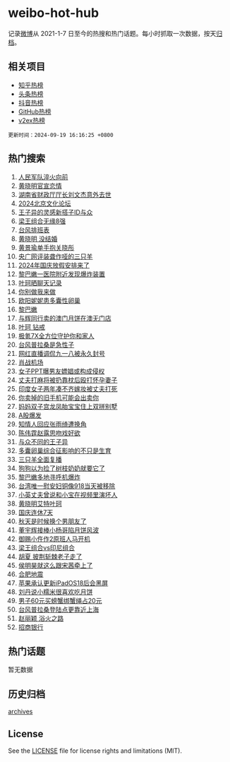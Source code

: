 # weibo-hot-hub

记录[微博](https://www.weibo.com)从 2021-1-7 日至今的热搜和热门话题。每小时抓取一次数据，按天[归档](archives)。

## 相关项目

- [知乎热榜](https://github.com/lonnyzhang423/zhihu-hot-hub)
- [头条热榜](https://github.com/lonnyzhang423/toutiao-hot-hub)
- [抖音热榜](https://github.com/lonnyzhang423/douyin-hot-hub)
- [GitHub热榜](https://github.com/lonnyzhang423/github-hot-hub)
- [v2ex热榜](https://github.com/lonnyzhang423/v2ex-hot-hub)


`更新时间：2024-09-19 16:16:25 +0800`

## 热门搜索

1. [人民军队淬火向前](https://m.weibo.cn/search?containerid=100103type%3D1%26t%3D10%26q%3D%23%E4%BA%BA%E6%B0%91%E5%86%9B%E9%98%9F%E6%B7%AC%E7%81%AB%E5%90%91%E5%89%8D%23&stream_entry_id=51&isnewpage=1&extparam=seat%3D1%26q%3D%2523%25E4%25BA%25BA%25E6%25B0%2591%25E5%2586%259B%25E9%2598%259F%25E6%25B7%25AC%25E7%2581%25AB%25E5%2590%2591%25E5%2589%258D%2523%26pos%3D0%26filter_type%3Drealtimehot%26stream_entry_id%3D51%26c_type%3D51%26cate%3D10103%26dgr%3D0%26display_time%3D1726733784%26pre_seqid%3D17267337848510123560126)
1. [黄晓明官宣恋情](https://m.weibo.cn/search?containerid=100103type%3D1%26t%3D10%26q%3D%E9%BB%84%E6%99%93%E6%98%8E%E5%AE%98%E5%AE%A3%E6%81%8B%E6%83%85&stream_entry_id=31&isnewpage=1&extparam=seat%3D1%26q%3D%25E9%25BB%2584%25E6%2599%2593%25E6%2598%258E%25E5%25AE%2598%25E5%25AE%25A3%25E6%2581%258B%25E6%2583%2585%26pos%3D0%26filter_type%3Drealtimehot%26flag%3D4%26band_rank%3D1%26c_type%3D31%26lcate%3D5001%26stream_entry_id%3D31%26dgr%3D0%26realpos%3D1%26cate%3D5001%26display_time%3D1726733784%26pre_seqid%3D17267337848510123560126)
1. [湖南省财政厅厅长刘文杰意外去世](https://m.weibo.cn/search?containerid=100103type%3D1%26t%3D10%26q%3D%E6%B9%96%E5%8D%97%E7%9C%81%E8%B4%A2%E6%94%BF%E5%8E%85%E5%8E%85%E9%95%BF%E5%88%98%E6%96%87%E6%9D%B0%E6%84%8F%E5%A4%96%E5%8E%BB%E4%B8%96&stream_entry_id=31&isnewpage=1&extparam=seat%3D1%26q%3D%25E6%25B9%2596%25E5%258D%2597%25E7%259C%2581%25E8%25B4%25A2%25E6%2594%25BF%25E5%258E%2585%25E5%258E%2585%25E9%2595%25BF%25E5%2588%2598%25E6%2596%2587%25E6%259D%25B0%25E6%2584%258F%25E5%25A4%2596%25E5%258E%25BB%25E4%25B8%2596%26pos%3D1%26filter_type%3Drealtimehot%26flag%3D1%26band_rank%3D2%26c_type%3D31%26lcate%3D5001%26stream_entry_id%3D31%26dgr%3D0%26realpos%3D2%26cate%3D5001%26display_time%3D1726733784%26pre_seqid%3D17267337848510123560126)
1. [2024北京文化论坛](https://m.weibo.cn/search?containerid=100103type%3D1%26t%3D10%26q%3D%232024%E5%8C%97%E4%BA%AC%E6%96%87%E5%8C%96%E8%AE%BA%E5%9D%9B%23&stream_entry_id=31&isnewpage=1&extparam=seat%3D1%26q%3D%25232024%25E5%258C%2597%25E4%25BA%25AC%25E6%2596%2587%25E5%258C%2596%25E8%25AE%25BA%25E5%259D%259B%2523%26pos%3D2%26filter_type%3Drealtimehot%26flag%3D0%26band_rank%3D3%26c_type%3D31%26lcate%3D5001%26stream_entry_id%3D31%26dgr%3D0%26realpos%3D3%26cate%3D5001%26display_time%3D1726733784%26pre_seqid%3D17267337848510123560126)
1. [王子异的灵感新搭子ID与众](https://m.weibo.cn/search?containerid=100103type%3D1%26t%3D10%26q%3D%23%E7%8E%8B%E5%AD%90%E5%BC%82%E7%9A%84%E7%81%B5%E6%84%9F%E6%96%B0%E6%90%AD%E5%AD%90ID%E4%B8%8E%E4%BC%97%23&stream_entry_id=31&isnewpage=1&extparam=seat%3D1%26q%3D%2523%25E7%258E%258B%25E5%25AD%2590%25E5%25BC%2582%25E7%259A%2584%25E7%2581%25B5%25E6%2584%259F%25E6%2596%25B0%25E6%2590%25AD%25E5%25AD%2590ID%25E4%25B8%258E%25E4%25BC%2597%2523%26pos%3D3%26topic_ad%3D1%26adid%3D255613%26c_type%3D31%26is_ad_pos%3D1%26cate%3D5001%26lcate%3D5001%26stream_entry_id%3D31%26filter_type%3Drealtimehot%26band_rank%3D4%26dgr%3D0%26display_time%3D1726733784%26pre_seqid%3D17267337848510123560126)
1. [梁王组合无缘8强](https://m.weibo.cn/search?containerid=100103type%3D1%26t%3D10%26q%3D%23%E6%A2%81%E7%8E%8B%E7%BB%84%E5%90%88%E6%97%A0%E7%BC%988%E5%BC%BA%23&stream_entry_id=31&isnewpage=1&extparam=seat%3D1%26q%3D%2523%25E6%25A2%2581%25E7%258E%258B%25E7%25BB%2584%25E5%2590%2588%25E6%2597%25A0%25E7%25BC%25988%25E5%25BC%25BA%2523%26pos%3D4%26filter_type%3Drealtimehot%26flag%3D1%26band_rank%3D4%26c_type%3D31%26lcate%3D5001%26stream_entry_id%3D31%26dgr%3D0%26realpos%3D4%26cate%3D5001%26display_time%3D1726733784%26pre_seqid%3D17267337848510123560126)
1. [台风排班表](https://m.weibo.cn/search?containerid=100103type%3D1%26t%3D10%26q%3D%23%E5%8F%B0%E9%A3%8E%E6%8E%92%E7%8F%AD%E8%A1%A8%23&stream_entry_id=31&isnewpage=1&extparam=seat%3D1%26q%3D%2523%25E5%258F%25B0%25E9%25A3%258E%25E6%258E%2592%25E7%258F%25AD%25E8%25A1%25A8%2523%26pos%3D5%26filter_type%3Drealtimehot%26flag%3D0%26band_rank%3D5%26c_type%3D31%26lcate%3D5001%26stream_entry_id%3D31%26dgr%3D0%26realpos%3D5%26cate%3D5001%26display_time%3D1726733784%26pre_seqid%3D17267337848510123560126)
1. [黄晓明 没结婚](https://m.weibo.cn/search?containerid=100103type%3D1%26t%3D10%26q%3D%E9%BB%84%E6%99%93%E6%98%8E+%E6%B2%A1%E7%BB%93%E5%A9%9A&stream_entry_id=31&isnewpage=1&extparam=seat%3D1%26q%3D%25E9%25BB%2584%25E6%2599%2593%25E6%2598%258E%2520%25E6%25B2%25A1%25E7%25BB%2593%25E5%25A9%259A%26pos%3D6%26filter_type%3Drealtimehot%26flag%3D2%26band_rank%3D6%26c_type%3D31%26lcate%3D5001%26stream_entry_id%3D31%26dgr%3D0%26realpos%3D6%26cate%3D5001%26display_time%3D1726733784%26pre_seqid%3D17267337848510123560126)
1. [黄景瑜单手抱关晓彤](https://m.weibo.cn/search?containerid=100103type%3D1%26t%3D10%26q%3D%E9%BB%84%E6%99%AF%E7%91%9C%E5%8D%95%E6%89%8B%E6%8A%B1%E5%85%B3%E6%99%93%E5%BD%A4&stream_entry_id=31&isnewpage=1&extparam=seat%3D1%26q%3D%25E9%25BB%2584%25E6%2599%25AF%25E7%2591%259C%25E5%258D%2595%25E6%2589%258B%25E6%258A%25B1%25E5%2585%25B3%25E6%2599%2593%25E5%25BD%25A4%26pos%3D7%26filter_type%3Drealtimehot%26flag%3D1%26band_rank%3D7%26c_type%3D31%26lcate%3D5001%26stream_entry_id%3D31%26dgr%3D0%26realpos%3D7%26cate%3D5001%26display_time%3D1726733784%26pre_seqid%3D17267337848510123560126)
1. [央广网评装聋作哑的三只羊](https://m.weibo.cn/search?containerid=100103type%3D1%26t%3D10%26q%3D%23%E5%A4%AE%E5%B9%BF%E7%BD%91%E8%AF%84%E8%A3%85%E8%81%8B%E4%BD%9C%E5%93%91%E7%9A%84%E4%B8%89%E5%8F%AA%E7%BE%8A%23&stream_entry_id=31&isnewpage=1&extparam=seat%3D1%26q%3D%2523%25E5%25A4%25AE%25E5%25B9%25BF%25E7%25BD%2591%25E8%25AF%2584%25E8%25A3%2585%25E8%2581%258B%25E4%25BD%259C%25E5%2593%2591%25E7%259A%2584%25E4%25B8%2589%25E5%258F%25AA%25E7%25BE%258A%2523%26pos%3D8%26filter_type%3Drealtimehot%26flag%3D2%26band_rank%3D8%26c_type%3D31%26lcate%3D5001%26stream_entry_id%3D31%26dgr%3D0%26realpos%3D8%26cate%3D5001%26display_time%3D1726733784%26pre_seqid%3D17267337848510123560126)
1. [2024年国庆放假安排来了](https://m.weibo.cn/search?containerid=100103type%3D1%26t%3D10%26q%3D%232024%E5%B9%B4%E5%9B%BD%E5%BA%86%E6%94%BE%E5%81%87%E5%AE%89%E6%8E%92%E6%9D%A5%E4%BA%86%23&stream_entry_id=31&isnewpage=1&extparam=seat%3D1%26q%3D%25232024%25E5%25B9%25B4%25E5%259B%25BD%25E5%25BA%2586%25E6%2594%25BE%25E5%2581%2587%25E5%25AE%2589%25E6%258E%2592%25E6%259D%25A5%25E4%25BA%2586%2523%26pos%3D9%26filter_type%3Drealtimehot%26flag%3D1%26band_rank%3D9%26c_type%3D31%26lcate%3D5001%26stream_entry_id%3D31%26dgr%3D0%26realpos%3D9%26cate%3D5001%26display_time%3D1726733784%26pre_seqid%3D17267337848510123560126)
1. [黎巴嫩一医院附近发现爆炸装置](https://m.weibo.cn/search?containerid=100103type%3D1%26t%3D10%26q%3D%23%E9%BB%8E%E5%B7%B4%E5%AB%A9%E4%B8%80%E5%8C%BB%E9%99%A2%E9%99%84%E8%BF%91%E5%8F%91%E7%8E%B0%E7%88%86%E7%82%B8%E8%A3%85%E7%BD%AE%23&stream_entry_id=31&isnewpage=1&extparam=seat%3D1%26q%3D%2523%25E9%25BB%258E%25E5%25B7%25B4%25E5%25AB%25A9%25E4%25B8%2580%25E5%258C%25BB%25E9%2599%25A2%25E9%2599%2584%25E8%25BF%2591%25E5%258F%2591%25E7%258E%25B0%25E7%2588%2586%25E7%2582%25B8%25E8%25A3%2585%25E7%25BD%25AE%2523%26pos%3D10%26filter_type%3Drealtimehot%26flag%3D0%26band_rank%3D10%26c_type%3D31%26lcate%3D5001%26stream_entry_id%3D31%26dgr%3D0%26realpos%3D10%26cate%3D5001%26display_time%3D1726733784%26pre_seqid%3D17267337848510123560126)
1. [叶珂晒聊天记录](https://m.weibo.cn/search?containerid=100103type%3D1%26t%3D10%26q%3D%23%E5%8F%B6%E7%8F%82%E6%99%92%E8%81%8A%E5%A4%A9%E8%AE%B0%E5%BD%95%23&stream_entry_id=31&isnewpage=1&extparam=seat%3D1%26q%3D%2523%25E5%258F%25B6%25E7%258F%2582%25E6%2599%2592%25E8%2581%258A%25E5%25A4%25A9%25E8%25AE%25B0%25E5%25BD%2595%2523%26pos%3D11%26filter_type%3Drealtimehot%26flag%3D1%26band_rank%3D11%26c_type%3D31%26lcate%3D5001%26stream_entry_id%3D31%26dgr%3D0%26realpos%3D11%26cate%3D5001%26display_time%3D1726733784%26pre_seqid%3D17267337848510123560126)
1. [你别做我来做](https://m.weibo.cn/search?containerid=100103type%3D1%26t%3D10%26q%3D%23%E4%BD%A0%E5%88%AB%E5%81%9A%E6%88%91%E6%9D%A5%E5%81%9A%23&stream_entry_id=31&isnewpage=1&extparam=seat%3D1%26q%3D%2523%25E4%25BD%25A0%25E5%2588%25AB%25E5%2581%259A%25E6%2588%2591%25E6%259D%25A5%25E5%2581%259A%2523%26pos%3D12%26filter_type%3Drealtimehot%26flag%3D1%26band_rank%3D12%26c_type%3D31%26lcate%3D5001%26stream_entry_id%3D31%26dgr%3D0%26realpos%3D12%26cate%3D5001%26display_time%3D1726733784%26pre_seqid%3D17267337848510123560126)
1. [欧阳妮妮患多囊性卵巢](https://m.weibo.cn/search?containerid=100103type%3D1%26t%3D10%26q%3D%23%E6%AC%A7%E9%98%B3%E5%A6%AE%E5%A6%AE%E6%82%A3%E5%A4%9A%E5%9B%8A%E6%80%A7%E5%8D%B5%E5%B7%A2%23&stream_entry_id=31&isnewpage=1&extparam=seat%3D1%26q%3D%2523%25E6%25AC%25A7%25E9%2598%25B3%25E5%25A6%25AE%25E5%25A6%25AE%25E6%2582%25A3%25E5%25A4%259A%25E5%259B%258A%25E6%2580%25A7%25E5%258D%25B5%25E5%25B7%25A2%2523%26pos%3D13%26filter_type%3Drealtimehot%26flag%3D2%26band_rank%3D13%26c_type%3D31%26lcate%3D5001%26stream_entry_id%3D31%26dgr%3D0%26realpos%3D13%26cate%3D5001%26display_time%3D1726733784%26pre_seqid%3D17267337848510123560126)
1. [黎巴嫩](https://m.weibo.cn/search?containerid=100103type%3D1%26t%3D10%26q%3D%E9%BB%8E%E5%B7%B4%E5%AB%A9&stream_entry_id=31&isnewpage=1&extparam=seat%3D1%26q%3D%25E9%25BB%258E%25E5%25B7%25B4%25E5%25AB%25A9%26pos%3D14%26filter_type%3Drealtimehot%26flag%3D0%26band_rank%3D14%26c_type%3D31%26lcate%3D5001%26stream_entry_id%3D31%26dgr%3D0%26realpos%3D14%26cate%3D5001%26display_time%3D1726733784%26pre_seqid%3D17267337848510123560126)
1. [与辉同行卖的澳门月饼在澳无门店](https://m.weibo.cn/search?containerid=100103type%3D1%26t%3D10%26q%3D%23%E4%B8%8E%E8%BE%89%E5%90%8C%E8%A1%8C%E5%8D%96%E7%9A%84%E6%BE%B3%E9%97%A8%E6%9C%88%E9%A5%BC%E5%9C%A8%E6%BE%B3%E6%97%A0%E9%97%A8%E5%BA%97%23&stream_entry_id=31&isnewpage=1&extparam=seat%3D1%26q%3D%2523%25E4%25B8%258E%25E8%25BE%2589%25E5%2590%258C%25E8%25A1%258C%25E5%258D%2596%25E7%259A%2584%25E6%25BE%25B3%25E9%2597%25A8%25E6%259C%2588%25E9%25A5%25BC%25E5%259C%25A8%25E6%25BE%25B3%25E6%2597%25A0%25E9%2597%25A8%25E5%25BA%2597%2523%26pos%3D15%26filter_type%3Drealtimehot%26flag%3D1%26band_rank%3D15%26c_type%3D31%26lcate%3D5001%26stream_entry_id%3D31%26dgr%3D0%26realpos%3D15%26cate%3D5001%26display_time%3D1726733784%26pre_seqid%3D17267337848510123560126)
1. [叶珂 钻戒](https://m.weibo.cn/search?containerid=100103type%3D1%26t%3D10%26q%3D%E5%8F%B6%E7%8F%82+%E9%92%BB%E6%88%92&stream_entry_id=31&isnewpage=1&extparam=seat%3D1%26q%3D%25E5%258F%25B6%25E7%258F%2582%2520%25E9%2592%25BB%25E6%2588%2592%26pos%3D16%26filter_type%3Drealtimehot%26flag%3D2%26band_rank%3D16%26c_type%3D31%26lcate%3D5001%26stream_entry_id%3D31%26dgr%3D0%26realpos%3D16%26cate%3D5001%26display_time%3D1726733784%26pre_seqid%3D17267337848510123560126)
1. [极氪7X全方位守护你和家人](https://m.weibo.cn/search?containerid=100103type%3D1%26t%3D10%26q%3D%23%E6%9E%81%E6%B0%AA7X%E5%85%A8%E6%96%B9%E4%BD%8D%E5%AE%88%E6%8A%A4%E4%BD%A0%E5%92%8C%E5%AE%B6%E4%BA%BA%23&stream_entry_id=31&isnewpage=1&extparam=seat%3D1%26q%3D%2523%25E6%259E%2581%25E6%25B0%25AA7X%25E5%2585%25A8%25E6%2596%25B9%25E4%25BD%258D%25E5%25AE%2588%25E6%258A%25A4%25E4%25BD%25A0%25E5%2592%258C%25E5%25AE%25B6%25E4%25BA%25BA%2523%26pos%3D17%26adid%3D255770%26c_type%3D31%26cate%3D5001%26filter_type%3Drealtimehot%26dgr%3D0%26lcate%3D5001%26stream_entry_id%3D31%26band_rank%3D17%26realpos%3D17%26flag%3D0%26display_time%3D1726733784%26pre_seqid%3D17267337848510123560126)
1. [台风普拉桑是急性子](https://m.weibo.cn/search?containerid=100103type%3D1%26t%3D10%26q%3D%23%E5%8F%B0%E9%A3%8E%E6%99%AE%E6%8B%89%E6%A1%91%E6%98%AF%E6%80%A5%E6%80%A7%E5%AD%90%23&stream_entry_id=31&isnewpage=1&extparam=seat%3D1%26q%3D%2523%25E5%258F%25B0%25E9%25A3%258E%25E6%2599%25AE%25E6%258B%2589%25E6%25A1%2591%25E6%2598%25AF%25E6%2580%25A5%25E6%2580%25A7%25E5%25AD%2590%2523%26pos%3D18%26filter_type%3Drealtimehot%26flag%3D0%26band_rank%3D18%26c_type%3D31%26lcate%3D5001%26stream_entry_id%3D31%26dgr%3D0%26realpos%3D18%26cate%3D5001%26display_time%3D1726733784%26pre_seqid%3D17267337848510123560126)
1. [网红直播调侃九一八被永久封号](https://m.weibo.cn/search?containerid=100103type%3D1%26t%3D10%26q%3D%23%E7%BD%91%E7%BA%A2%E7%9B%B4%E6%92%AD%E8%B0%83%E4%BE%83%E4%B9%9D%E4%B8%80%E5%85%AB%E8%A2%AB%E6%B0%B8%E4%B9%85%E5%B0%81%E5%8F%B7%23&stream_entry_id=31&isnewpage=1&extparam=seat%3D1%26q%3D%2523%25E7%25BD%2591%25E7%25BA%25A2%25E7%259B%25B4%25E6%2592%25AD%25E8%25B0%2583%25E4%25BE%2583%25E4%25B9%259D%25E4%25B8%2580%25E5%2585%25AB%25E8%25A2%25AB%25E6%25B0%25B8%25E4%25B9%2585%25E5%25B0%2581%25E5%258F%25B7%2523%26pos%3D19%26filter_type%3Drealtimehot%26flag%3D0%26band_rank%3D19%26c_type%3D31%26lcate%3D5001%26stream_entry_id%3D31%26dgr%3D0%26realpos%3D19%26cate%3D5001%26display_time%3D1726733784%26pre_seqid%3D17267337848510123560126)
1. [肖战机场](https://m.weibo.cn/search?containerid=100103type%3D1%26t%3D10%26q%3D%E8%82%96%E6%88%98%E6%9C%BA%E5%9C%BA&stream_entry_id=31&isnewpage=1&extparam=seat%3D1%26q%3D%25E8%2582%2596%25E6%2588%2598%25E6%259C%25BA%25E5%259C%25BA%26pos%3D20%26filter_type%3Drealtimehot%26flag%3D0%26band_rank%3D20%26c_type%3D31%26lcate%3D5001%26stream_entry_id%3D31%26dgr%3D0%26realpos%3D20%26cate%3D5001%26display_time%3D1726733784%26pre_seqid%3D17267337848510123560126)
1. [女子PPT曝男友嫖娼或构成侵权](https://m.weibo.cn/search?containerid=100103type%3D1%26t%3D10%26q%3D%23%E5%A5%B3%E5%AD%90PPT%E6%9B%9D%E7%94%B7%E5%8F%8B%E5%AB%96%E5%A8%BC%E6%88%96%E6%9E%84%E6%88%90%E4%BE%B5%E6%9D%83%23&stream_entry_id=31&isnewpage=1&extparam=seat%3D1%26q%3D%2523%25E5%25A5%25B3%25E5%25AD%2590PPT%25E6%259B%259D%25E7%2594%25B7%25E5%258F%258B%25E5%25AB%2596%25E5%25A8%25BC%25E6%2588%2596%25E6%259E%2584%25E6%2588%2590%25E4%25BE%25B5%25E6%259D%2583%2523%26pos%3D21%26filter_type%3Drealtimehot%26flag%3D0%26band_rank%3D21%26c_type%3D31%26lcate%3D5001%26stream_entry_id%3D31%26dgr%3D0%26realpos%3D21%26cate%3D5001%26display_time%3D1726733784%26pre_seqid%3D17267337848510123560126)
1. [丈夫打麻将被扔靠枕后殴打怀孕妻子](https://m.weibo.cn/search?containerid=100103type%3D1%26t%3D10%26q%3D%23%E4%B8%88%E5%A4%AB%E6%89%93%E9%BA%BB%E5%B0%86%E8%A2%AB%E6%89%94%E9%9D%A0%E6%9E%95%E5%90%8E%E6%AE%B4%E6%89%93%E6%80%80%E5%AD%95%E5%A6%BB%E5%AD%90%23&stream_entry_id=31&isnewpage=1&extparam=seat%3D1%26q%3D%2523%25E4%25B8%2588%25E5%25A4%25AB%25E6%2589%2593%25E9%25BA%25BB%25E5%25B0%2586%25E8%25A2%25AB%25E6%2589%2594%25E9%259D%25A0%25E6%259E%2595%25E5%2590%258E%25E6%25AE%25B4%25E6%2589%2593%25E6%2580%2580%25E5%25AD%2595%25E5%25A6%25BB%25E5%25AD%2590%2523%26pos%3D22%26filter_type%3Drealtimehot%26flag%3D1%26band_rank%3D22%26c_type%3D31%26lcate%3D5001%26stream_entry_id%3D31%26dgr%3D0%26realpos%3D22%26cate%3D5001%26display_time%3D1726733784%26pre_seqid%3D17267337848510123560126)
1. [印度女子两年凑不齐嫁妆被丈夫打死](https://m.weibo.cn/search?containerid=100103type%3D1%26t%3D10%26q%3D%23%E5%8D%B0%E5%BA%A6%E5%A5%B3%E5%AD%90%E4%B8%A4%E5%B9%B4%E5%87%91%E4%B8%8D%E9%BD%90%E5%AB%81%E5%A6%86%E8%A2%AB%E4%B8%88%E5%A4%AB%E6%89%93%E6%AD%BB%23&stream_entry_id=31&isnewpage=1&extparam=seat%3D1%26q%3D%2523%25E5%258D%25B0%25E5%25BA%25A6%25E5%25A5%25B3%25E5%25AD%2590%25E4%25B8%25A4%25E5%25B9%25B4%25E5%2587%2591%25E4%25B8%258D%25E9%25BD%2590%25E5%25AB%2581%25E5%25A6%2586%25E8%25A2%25AB%25E4%25B8%2588%25E5%25A4%25AB%25E6%2589%2593%25E6%25AD%25BB%2523%26pos%3D23%26filter_type%3Drealtimehot%26flag%3D0%26band_rank%3D23%26c_type%3D31%26lcate%3D5001%26stream_entry_id%3D31%26dgr%3D0%26realpos%3D23%26cate%3D5001%26display_time%3D1726733784%26pre_seqid%3D17267337848510123560126)
1. [你卖掉的旧手机可能会出卖你](https://m.weibo.cn/search?containerid=100103type%3D1%26t%3D10%26q%3D%23%E4%BD%A0%E5%8D%96%E6%8E%89%E7%9A%84%E6%97%A7%E6%89%8B%E6%9C%BA%E5%8F%AF%E8%83%BD%E4%BC%9A%E5%87%BA%E5%8D%96%E4%BD%A0%23&stream_entry_id=31&isnewpage=1&extparam=seat%3D1%26q%3D%2523%25E4%25BD%25A0%25E5%258D%2596%25E6%258E%2589%25E7%259A%2584%25E6%2597%25A7%25E6%2589%258B%25E6%259C%25BA%25E5%258F%25AF%25E8%2583%25BD%25E4%25BC%259A%25E5%2587%25BA%25E5%258D%2596%25E4%25BD%25A0%2523%26pos%3D24%26filter_type%3Drealtimehot%26flag%3D0%26band_rank%3D24%26c_type%3D31%26lcate%3D5001%26stream_entry_id%3D31%26dgr%3D0%26realpos%3D24%26cate%3D5001%26display_time%3D1726733784%26pre_seqid%3D17267337848510123560126)
1. [妈妈双子宫龙凤胎宝宝住上双拼别墅](https://m.weibo.cn/search?containerid=100103type%3D1%26t%3D10%26q%3D%23%E5%A6%88%E5%A6%88%E5%8F%8C%E5%AD%90%E5%AE%AB%E9%BE%99%E5%87%A4%E8%83%8E%E5%AE%9D%E5%AE%9D%E4%BD%8F%E4%B8%8A%E5%8F%8C%E6%8B%BC%E5%88%AB%E5%A2%85%23&stream_entry_id=31&isnewpage=1&extparam=seat%3D1%26q%3D%2523%25E5%25A6%2588%25E5%25A6%2588%25E5%258F%258C%25E5%25AD%2590%25E5%25AE%25AB%25E9%25BE%2599%25E5%2587%25A4%25E8%2583%258E%25E5%25AE%259D%25E5%25AE%259D%25E4%25BD%258F%25E4%25B8%258A%25E5%258F%258C%25E6%258B%25BC%25E5%2588%25AB%25E5%25A2%2585%2523%26pos%3D25%26filter_type%3Drealtimehot%26flag%3D32768%26band_rank%3D25%26c_type%3D31%26lcate%3D5001%26stream_entry_id%3D31%26dgr%3D0%26realpos%3D25%26cate%3D5001%26display_time%3D1726733784%26pre_seqid%3D17267337848510123560126)
1. [A股爆发](https://m.weibo.cn/search?containerid=100103type%3D1%26t%3D10%26q%3D%23A%E8%82%A1%E7%88%86%E5%8F%91%23&stream_entry_id=31&isnewpage=1&extparam=seat%3D1%26q%3D%2523A%25E8%2582%25A1%25E7%2588%2586%25E5%258F%2591%2523%26pos%3D26%26filter_type%3Drealtimehot%26flag%3D1%26band_rank%3D26%26c_type%3D31%26lcate%3D5001%26stream_entry_id%3D31%26dgr%3D0%26realpos%3D26%26cate%3D5001%26display_time%3D1726733784%26pre_seqid%3D17267337848510123560126)
1. [知情人回应张雨绮遭换角](https://m.weibo.cn/search?containerid=100103type%3D1%26t%3D10%26q%3D%23%E7%9F%A5%E6%83%85%E4%BA%BA%E5%9B%9E%E5%BA%94%E5%BC%A0%E9%9B%A8%E7%BB%AE%E9%81%AD%E6%8D%A2%E8%A7%92%23&stream_entry_id=31&isnewpage=1&extparam=seat%3D1%26q%3D%2523%25E7%259F%25A5%25E6%2583%2585%25E4%25BA%25BA%25E5%259B%259E%25E5%25BA%2594%25E5%25BC%25A0%25E9%259B%25A8%25E7%25BB%25AE%25E9%2581%25AD%25E6%258D%25A2%25E8%25A7%2592%2523%26pos%3D27%26filter_type%3Drealtimehot%26flag%3D0%26band_rank%3D27%26c_type%3D31%26lcate%3D5001%26stream_entry_id%3D31%26dgr%3D0%26realpos%3D27%26cate%3D5001%26display_time%3D1726733784%26pre_seqid%3D17267337848510123560126)
1. [陈伟霆赵露思吻戏好欲](https://m.weibo.cn/search?containerid=100103type%3D1%26t%3D10%26q%3D%E9%99%88%E4%BC%9F%E9%9C%86%E8%B5%B5%E9%9C%B2%E6%80%9D%E5%90%BB%E6%88%8F%E5%A5%BD%E6%AC%B2&stream_entry_id=31&isnewpage=1&extparam=seat%3D1%26q%3D%25E9%2599%2588%25E4%25BC%259F%25E9%259C%2586%25E8%25B5%25B5%25E9%259C%25B2%25E6%2580%259D%25E5%2590%25BB%25E6%2588%258F%25E5%25A5%25BD%25E6%25AC%25B2%26pos%3D28%26filter_type%3Drealtimehot%26flag%3D0%26band_rank%3D28%26c_type%3D31%26lcate%3D5001%26stream_entry_id%3D31%26dgr%3D0%26realpos%3D28%26cate%3D5001%26display_time%3D1726733784%26pre_seqid%3D17267337848510123560126)
1. [与众不同的王子异](https://m.weibo.cn/search?containerid=100103type%3D1%26t%3D10%26q%3D%23%E4%B8%8E%E4%BC%97%E4%B8%8D%E5%90%8C%E7%9A%84%E7%8E%8B%E5%AD%90%E5%BC%82%23&stream_entry_id=31&isnewpage=1&extparam=seat%3D1%26q%3D%2523%25E4%25B8%258E%25E4%25BC%2597%25E4%25B8%258D%25E5%2590%258C%25E7%259A%2584%25E7%258E%258B%25E5%25AD%2590%25E5%25BC%2582%2523%26pos%3D29%26adid%3D255729%26c_type%3D31%26cate%3D5001%26filter_type%3Drealtimehot%26dgr%3D0%26lcate%3D5001%26stream_entry_id%3D31%26band_rank%3D29%26realpos%3D29%26flag%3D0%26display_time%3D1726733784%26pre_seqid%3D17267337848510123560126)
1. [多囊卵巢综合征影响的不只是生育](https://m.weibo.cn/search?containerid=100103type%3D1%26t%3D10%26q%3D%23%E5%A4%9A%E5%9B%8A%E5%8D%B5%E5%B7%A2%E7%BB%BC%E5%90%88%E5%BE%81%E5%BD%B1%E5%93%8D%E7%9A%84%E4%B8%8D%E5%8F%AA%E6%98%AF%E7%94%9F%E8%82%B2%23&stream_entry_id=31&isnewpage=1&extparam=seat%3D1%26q%3D%2523%25E5%25A4%259A%25E5%259B%258A%25E5%258D%25B5%25E5%25B7%25A2%25E7%25BB%25BC%25E5%2590%2588%25E5%25BE%2581%25E5%25BD%25B1%25E5%2593%258D%25E7%259A%2584%25E4%25B8%258D%25E5%258F%25AA%25E6%2598%25AF%25E7%2594%259F%25E8%2582%25B2%2523%26pos%3D30%26filter_type%3Drealtimehot%26flag%3D1%26band_rank%3D30%26c_type%3D31%26lcate%3D5001%26stream_entry_id%3D31%26dgr%3D0%26realpos%3D30%26cate%3D5001%26display_time%3D1726733784%26pre_seqid%3D17267337848510123560126)
1. [三只羊全面复播](https://m.weibo.cn/search?containerid=100103type%3D1%26t%3D10%26q%3D%23%E4%B8%89%E5%8F%AA%E7%BE%8A%E5%85%A8%E9%9D%A2%E5%A4%8D%E6%92%AD%23&stream_entry_id=31&isnewpage=1&extparam=seat%3D1%26q%3D%2523%25E4%25B8%2589%25E5%258F%25AA%25E7%25BE%258A%25E5%2585%25A8%25E9%259D%25A2%25E5%25A4%258D%25E6%2592%25AD%2523%26pos%3D31%26filter_type%3Drealtimehot%26flag%3D0%26band_rank%3D31%26c_type%3D31%26lcate%3D5001%26stream_entry_id%3D31%26dgr%3D0%26realpos%3D31%26cate%3D5001%26display_time%3D1726733784%26pre_seqid%3D17267337848510123560126)
1. [狗狗以为捡了树枝奶奶就要它了](https://m.weibo.cn/search?containerid=100103type%3D1%26t%3D10%26q%3D%E7%8B%97%E7%8B%97%E4%BB%A5%E4%B8%BA%E6%8D%A1%E4%BA%86%E6%A0%91%E6%9E%9D%E5%A5%B6%E5%A5%B6%E5%B0%B1%E8%A6%81%E5%AE%83%E4%BA%86&stream_entry_id=31&isnewpage=1&extparam=seat%3D1%26q%3D%25E7%258B%2597%25E7%258B%2597%25E4%25BB%25A5%25E4%25B8%25BA%25E6%258D%25A1%25E4%25BA%2586%25E6%25A0%2591%25E6%259E%259D%25E5%25A5%25B6%25E5%25A5%25B6%25E5%25B0%25B1%25E8%25A6%2581%25E5%25AE%2583%25E4%25BA%2586%26pos%3D32%26filter_type%3Drealtimehot%26flag%3D1%26band_rank%3D32%26c_type%3D31%26lcate%3D5001%26stream_entry_id%3D31%26dgr%3D0%26realpos%3D32%26cate%3D5001%26display_time%3D1726733784%26pre_seqid%3D17267337848510123560126)
1. [黎巴嫩多地寻呼机爆炸](https://m.weibo.cn/search?containerid=100103type%3D1%26t%3D10%26q%3D%23%E9%BB%8E%E5%B7%B4%E5%AB%A9%E5%A4%9A%E5%9C%B0%E5%AF%BB%E5%91%BC%E6%9C%BA%E7%88%86%E7%82%B8%23&stream_entry_id=31&isnewpage=1&extparam=seat%3D1%26q%3D%2523%25E9%25BB%258E%25E5%25B7%25B4%25E5%25AB%25A9%25E5%25A4%259A%25E5%259C%25B0%25E5%25AF%25BB%25E5%2591%25BC%25E6%259C%25BA%25E7%2588%2586%25E7%2582%25B8%2523%26pos%3D33%26filter_type%3Drealtimehot%26flag%3D0%26band_rank%3D33%26c_type%3D31%26lcate%3D5001%26stream_entry_id%3D31%26dgr%3D0%26realpos%3D33%26cate%3D5001%26display_time%3D1726733784%26pre_seqid%3D17267337848510123560126)
1. [台湾唯一慰安妇铜像918当天被移除](https://m.weibo.cn/search?containerid=100103type%3D1%26t%3D10%26q%3D%23%E5%8F%B0%E6%B9%BE%E5%94%AF%E4%B8%80%E6%85%B0%E5%AE%89%E5%A6%87%E9%93%9C%E5%83%8F918%E5%BD%93%E5%A4%A9%E8%A2%AB%E7%A7%BB%E9%99%A4%23&stream_entry_id=31&isnewpage=1&extparam=seat%3D1%26q%3D%2523%25E5%258F%25B0%25E6%25B9%25BE%25E5%2594%25AF%25E4%25B8%2580%25E6%2585%25B0%25E5%25AE%2589%25E5%25A6%2587%25E9%2593%259C%25E5%2583%258F918%25E5%25BD%2593%25E5%25A4%25A9%25E8%25A2%25AB%25E7%25A7%25BB%25E9%2599%25A4%2523%26pos%3D34%26filter_type%3Drealtimehot%26flag%3D1%26band_rank%3D34%26c_type%3D31%26lcate%3D5001%26stream_entry_id%3D31%26dgr%3D0%26realpos%3D34%26cate%3D5001%26display_time%3D1726733784%26pre_seqid%3D17267337848510123560126)
1. [小英丈夫曾说和小宝在视频里演坏人](https://m.weibo.cn/search?containerid=100103type%3D1%26t%3D10%26q%3D%23%E5%B0%8F%E8%8B%B1%E4%B8%88%E5%A4%AB%E6%9B%BE%E8%AF%B4%E5%92%8C%E5%B0%8F%E5%AE%9D%E5%9C%A8%E8%A7%86%E9%A2%91%E9%87%8C%E6%BC%94%E5%9D%8F%E4%BA%BA%23&stream_entry_id=31&isnewpage=1&extparam=seat%3D1%26q%3D%2523%25E5%25B0%258F%25E8%258B%25B1%25E4%25B8%2588%25E5%25A4%25AB%25E6%259B%25BE%25E8%25AF%25B4%25E5%2592%258C%25E5%25B0%258F%25E5%25AE%259D%25E5%259C%25A8%25E8%25A7%2586%25E9%25A2%2591%25E9%2587%258C%25E6%25BC%2594%25E5%259D%258F%25E4%25BA%25BA%2523%26pos%3D35%26filter_type%3Drealtimehot%26flag%3D0%26band_rank%3D35%26c_type%3D31%26lcate%3D5001%26stream_entry_id%3D31%26dgr%3D0%26realpos%3D35%26cate%3D5001%26display_time%3D1726733784%26pre_seqid%3D17267337848510123560126)
1. [黄晓明艾特叶珂](https://m.weibo.cn/search?containerid=100103type%3D1%26t%3D10%26q%3D%23%E9%BB%84%E6%99%93%E6%98%8E%E8%89%BE%E7%89%B9%E5%8F%B6%E7%8F%82%23&stream_entry_id=31&isnewpage=1&extparam=seat%3D1%26q%3D%2523%25E9%25BB%2584%25E6%2599%2593%25E6%2598%258E%25E8%2589%25BE%25E7%2589%25B9%25E5%258F%25B6%25E7%258F%2582%2523%26pos%3D36%26filter_type%3Drealtimehot%26flag%3D1%26band_rank%3D36%26c_type%3D31%26lcate%3D5001%26stream_entry_id%3D31%26dgr%3D0%26realpos%3D36%26cate%3D5001%26display_time%3D1726733784%26pre_seqid%3D17267337848510123560126)
1. [国庆连休7天](https://m.weibo.cn/search?containerid=100103type%3D1%26t%3D10%26q%3D%23%E5%9B%BD%E5%BA%86%E8%BF%9E%E4%BC%917%E5%A4%A9%23&stream_entry_id=31&isnewpage=1&extparam=seat%3D1%26q%3D%2523%25E5%259B%25BD%25E5%25BA%2586%25E8%25BF%259E%25E4%25BC%25917%25E5%25A4%25A9%2523%26pos%3D37%26filter_type%3Drealtimehot%26flag%3D1%26band_rank%3D37%26c_type%3D31%26lcate%3D5001%26stream_entry_id%3D31%26dgr%3D0%26realpos%3D37%26cate%3D5001%26display_time%3D1726733784%26pre_seqid%3D17267337848510123560126)
1. [秋天是时候换个男朋友了](https://m.weibo.cn/search?containerid=100103type%3D1%26t%3D10%26q%3D%23%E7%A7%8B%E5%A4%A9%E6%98%AF%E6%97%B6%E5%80%99%E6%8D%A2%E4%B8%AA%E7%94%B7%E6%9C%8B%E5%8F%8B%E4%BA%86%23&stream_entry_id=31&isnewpage=1&extparam=seat%3D1%26q%3D%2523%25E7%25A7%258B%25E5%25A4%25A9%25E6%2598%25AF%25E6%2597%25B6%25E5%2580%2599%25E6%258D%25A2%25E4%25B8%25AA%25E7%2594%25B7%25E6%259C%258B%25E5%258F%258B%25E4%25BA%2586%2523%26pos%3D38%26adid%3D255822%26c_type%3D31%26cate%3D5001%26filter_type%3Drealtimehot%26dgr%3D0%26lcate%3D5001%26stream_entry_id%3D31%26band_rank%3D38%26realpos%3D38%26flag%3D0%26display_time%3D1726733784%26pre_seqid%3D17267337848510123560126)
1. [董宇辉接棒小杨哥陷月饼风波](https://m.weibo.cn/search?containerid=100103type%3D1%26t%3D10%26q%3D%23%E8%91%A3%E5%AE%87%E8%BE%89%E6%8E%A5%E6%A3%92%E5%B0%8F%E6%9D%A8%E5%93%A5%E9%99%B7%E6%9C%88%E9%A5%BC%E9%A3%8E%E6%B3%A2%23&stream_entry_id=31&isnewpage=1&extparam=seat%3D1%26q%3D%2523%25E8%2591%25A3%25E5%25AE%2587%25E8%25BE%2589%25E6%258E%25A5%25E6%25A3%2592%25E5%25B0%258F%25E6%259D%25A8%25E5%2593%25A5%25E9%2599%25B7%25E6%259C%2588%25E9%25A5%25BC%25E9%25A3%258E%25E6%25B3%25A2%2523%26pos%3D39%26filter_type%3Drealtimehot%26flag%3D1%26band_rank%3D39%26c_type%3D31%26lcate%3D5001%26stream_entry_id%3D31%26dgr%3D0%26realpos%3D39%26cate%3D5001%26display_time%3D1726733784%26pre_seqid%3D17267337848510123560126)
1. [御赐小仵作2原班人马开机](https://m.weibo.cn/search?containerid=100103type%3D1%26t%3D10%26q%3D%23%E5%BE%A1%E8%B5%90%E5%B0%8F%E4%BB%B5%E4%BD%9C2%E5%8E%9F%E7%8F%AD%E4%BA%BA%E9%A9%AC%E5%BC%80%E6%9C%BA%23&stream_entry_id=31&isnewpage=1&extparam=seat%3D1%26q%3D%2523%25E5%25BE%25A1%25E8%25B5%2590%25E5%25B0%258F%25E4%25BB%25B5%25E4%25BD%259C2%25E5%258E%259F%25E7%258F%25AD%25E4%25BA%25BA%25E9%25A9%25AC%25E5%25BC%2580%25E6%259C%25BA%2523%26pos%3D40%26filter_type%3Drealtimehot%26flag%3D0%26band_rank%3D40%26c_type%3D31%26lcate%3D5001%26stream_entry_id%3D31%26dgr%3D0%26realpos%3D40%26cate%3D5001%26display_time%3D1726733784%26pre_seqid%3D17267337848510123560126)
1. [梁王组合vs印尼组合](https://m.weibo.cn/search?containerid=100103type%3D1%26t%3D10%26q%3D%E6%A2%81%E7%8E%8B%E7%BB%84%E5%90%88vs%E5%8D%B0%E5%B0%BC%E7%BB%84%E5%90%88&stream_entry_id=31&isnewpage=1&extparam=seat%3D1%26q%3D%25E6%25A2%2581%25E7%258E%258B%25E7%25BB%2584%25E5%2590%2588vs%25E5%258D%25B0%25E5%25B0%25BC%25E7%25BB%2584%25E5%2590%2588%26pos%3D41%26filter_type%3Drealtimehot%26flag%3D1%26band_rank%3D41%26c_type%3D31%26lcate%3D5001%26stream_entry_id%3D31%26dgr%3D0%26realpos%3D41%26cate%3D5001%26display_time%3D1726733784%26pre_seqid%3D17267337848510123560126)
1. [胡夏 披荆斩棘老子走了](https://m.weibo.cn/search?containerid=100103type%3D1%26t%3D10%26q%3D%E8%83%A1%E5%A4%8F+%E6%8A%AB%E8%8D%86%E6%96%A9%E6%A3%98%E8%80%81%E5%AD%90%E8%B5%B0%E4%BA%86&stream_entry_id=31&isnewpage=1&extparam=seat%3D1%26q%3D%25E8%2583%25A1%25E5%25A4%258F%2520%25E6%258A%25AB%25E8%258D%2586%25E6%2596%25A9%25E6%25A3%2598%25E8%2580%2581%25E5%25AD%2590%25E8%25B5%25B0%25E4%25BA%2586%26pos%3D42%26filter_type%3Drealtimehot%26flag%3D0%26band_rank%3D42%26c_type%3D31%26lcate%3D5001%26stream_entry_id%3D31%26dgr%3D0%26realpos%3D42%26cate%3D5001%26display_time%3D1726733784%26pre_seqid%3D17267337848510123560126)
1. [侯明昊就这么跟宋茜牵上了](https://m.weibo.cn/search?containerid=100103type%3D1%26t%3D10%26q%3D%E4%BE%AF%E6%98%8E%E6%98%8A%E5%B0%B1%E8%BF%99%E4%B9%88%E8%B7%9F%E5%AE%8B%E8%8C%9C%E7%89%B5%E4%B8%8A%E4%BA%86&stream_entry_id=31&isnewpage=1&extparam=seat%3D1%26q%3D%25E4%25BE%25AF%25E6%2598%258E%25E6%2598%258A%25E5%25B0%25B1%25E8%25BF%2599%25E4%25B9%2588%25E8%25B7%259F%25E5%25AE%258B%25E8%258C%259C%25E7%2589%25B5%25E4%25B8%258A%25E4%25BA%2586%26pos%3D43%26filter_type%3Drealtimehot%26flag%3D1%26band_rank%3D43%26c_type%3D31%26lcate%3D5001%26stream_entry_id%3D31%26dgr%3D0%26realpos%3D43%26cate%3D5001%26display_time%3D1726733784%26pre_seqid%3D17267337848510123560126)
1. [合肥地震](https://m.weibo.cn/search?containerid=100103type%3D1%26t%3D10%26q%3D%E5%90%88%E8%82%A5%E5%9C%B0%E9%9C%87&stream_entry_id=31&isnewpage=1&extparam=seat%3D1%26q%3D%25E5%2590%2588%25E8%2582%25A5%25E5%259C%25B0%25E9%259C%2587%26pos%3D44%26filter_type%3Drealtimehot%26flag%3D0%26band_rank%3D44%26c_type%3D31%26lcate%3D5001%26stream_entry_id%3D31%26dgr%3D0%26realpos%3D44%26cate%3D5001%26display_time%3D1726733784%26pre_seqid%3D17267337848510123560126)
1. [苹果承认更新iPadOS18后会黑屏](https://m.weibo.cn/search?containerid=100103type%3D1%26t%3D10%26q%3D%23%E8%8B%B9%E6%9E%9C%E6%89%BF%E8%AE%A4%E6%9B%B4%E6%96%B0iPadOS18%E5%90%8E%E4%BC%9A%E9%BB%91%E5%B1%8F%23&stream_entry_id=31&isnewpage=1&extparam=seat%3D1%26q%3D%2523%25E8%258B%25B9%25E6%259E%259C%25E6%2589%25BF%25E8%25AE%25A4%25E6%259B%25B4%25E6%2596%25B0iPadOS18%25E5%2590%258E%25E4%25BC%259A%25E9%25BB%2591%25E5%25B1%258F%2523%26pos%3D45%26filter_type%3Drealtimehot%26flag%3D1%26band_rank%3D45%26c_type%3D31%26lcate%3D5001%26stream_entry_id%3D31%26dgr%3D0%26realpos%3D45%26cate%3D5001%26display_time%3D1726733784%26pre_seqid%3D17267337848510123560126)
1. [刘丹说小糯米很喜欢吃月饼](https://m.weibo.cn/search?containerid=100103type%3D1%26t%3D10%26q%3D%23%E5%88%98%E4%B8%B9%E8%AF%B4%E5%B0%8F%E7%B3%AF%E7%B1%B3%E5%BE%88%E5%96%9C%E6%AC%A2%E5%90%83%E6%9C%88%E9%A5%BC%23&stream_entry_id=31&isnewpage=1&extparam=seat%3D1%26q%3D%2523%25E5%2588%2598%25E4%25B8%25B9%25E8%25AF%25B4%25E5%25B0%258F%25E7%25B3%25AF%25E7%25B1%25B3%25E5%25BE%2588%25E5%2596%259C%25E6%25AC%25A2%25E5%2590%2583%25E6%259C%2588%25E9%25A5%25BC%2523%26pos%3D46%26filter_type%3Drealtimehot%26flag%3D0%26band_rank%3D46%26c_type%3D31%26lcate%3D5001%26stream_entry_id%3D31%26dgr%3D0%26realpos%3D46%26cate%3D5001%26display_time%3D1726733784%26pre_seqid%3D17267337848510123560126)
1. [男子60元买螃蟹绑蟹绳占20元](https://m.weibo.cn/search?containerid=100103type%3D1%26t%3D10%26q%3D%23%E7%94%B7%E5%AD%9060%E5%85%83%E4%B9%B0%E8%9E%83%E8%9F%B9%E7%BB%91%E8%9F%B9%E7%BB%B3%E5%8D%A020%E5%85%83%23&stream_entry_id=31&isnewpage=1&extparam=seat%3D1%26q%3D%2523%25E7%2594%25B7%25E5%25AD%259060%25E5%2585%2583%25E4%25B9%25B0%25E8%259E%2583%25E8%259F%25B9%25E7%25BB%2591%25E8%259F%25B9%25E7%25BB%25B3%25E5%258D%25A020%25E5%2585%2583%2523%26pos%3D47%26filter_type%3Drealtimehot%26flag%3D0%26band_rank%3D47%26c_type%3D31%26lcate%3D5001%26stream_entry_id%3D31%26dgr%3D0%26realpos%3D47%26cate%3D5001%26display_time%3D1726733784%26pre_seqid%3D17267337848510123560126)
1. [台风普拉桑登陆点更靠近上海](https://m.weibo.cn/search?containerid=100103type%3D1%26t%3D10%26q%3D%23%E5%8F%B0%E9%A3%8E%E6%99%AE%E6%8B%89%E6%A1%91%E7%99%BB%E9%99%86%E7%82%B9%E6%9B%B4%E9%9D%A0%E8%BF%91%E4%B8%8A%E6%B5%B7%23&stream_entry_id=31&isnewpage=1&extparam=seat%3D1%26q%3D%2523%25E5%258F%25B0%25E9%25A3%258E%25E6%2599%25AE%25E6%258B%2589%25E6%25A1%2591%25E7%2599%25BB%25E9%2599%2586%25E7%2582%25B9%25E6%259B%25B4%25E9%259D%25A0%25E8%25BF%2591%25E4%25B8%258A%25E6%25B5%25B7%2523%26pos%3D48%26filter_type%3Drealtimehot%26flag%3D0%26band_rank%3D48%26c_type%3D31%26lcate%3D5001%26stream_entry_id%3D31%26dgr%3D0%26realpos%3D48%26cate%3D5001%26display_time%3D1726733784%26pre_seqid%3D17267337848510123560126)
1. [赵丽颖 浴火之路](https://m.weibo.cn/search?containerid=100103type%3D1%26t%3D10%26q%3D%E8%B5%B5%E4%B8%BD%E9%A2%96+%E6%B5%B4%E7%81%AB%E4%B9%8B%E8%B7%AF&stream_entry_id=31&isnewpage=1&extparam=seat%3D1%26q%3D%25E8%25B5%25B5%25E4%25B8%25BD%25E9%25A2%2596%2520%25E6%25B5%25B4%25E7%2581%25AB%25E4%25B9%258B%25E8%25B7%25AF%26pos%3D49%26filter_type%3Drealtimehot%26flag%3D1%26band_rank%3D49%26c_type%3D31%26lcate%3D5001%26stream_entry_id%3D31%26dgr%3D0%26realpos%3D49%26cate%3D5001%26display_time%3D1726733784%26pre_seqid%3D17267337848510123560126)
1. [招商银行](https://m.weibo.cn/search?containerid=100103type%3D1%26t%3D10%26q%3D%E6%8B%9B%E5%95%86%E9%93%B6%E8%A1%8C&stream_entry_id=31&isnewpage=1&extparam=seat%3D1%26q%3D%25E6%258B%259B%25E5%2595%2586%25E9%2593%25B6%25E8%25A1%258C%26pos%3D50%26filter_type%3Drealtimehot%26flag%3D0%26band_rank%3D50%26c_type%3D31%26lcate%3D5001%26stream_entry_id%3D31%26dgr%3D0%26realpos%3D50%26cate%3D5001%26display_time%3D1726733784%26pre_seqid%3D17267337848510123560126)

## 热门话题

暂无数据

## 历史归档

[archives](archives)

## License

See the [LICENSE](LICENSE) file for license rights and limitations (MIT).
